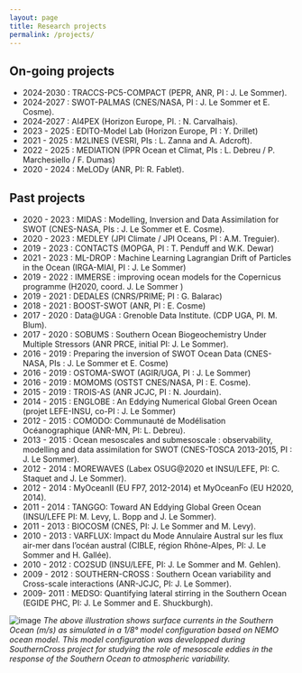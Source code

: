 ```yaml
---
layout: page
title: Research projects
permalink: /projects/
---
```


## On-going projects
 - 2024-2030 : TRACCS-PC5-COMPACT (PEPR, ANR, PI : J. Le Sommer). 
 - 2024-2027 : SWOT-PALMAS (CNES/NASA, PI : J. Le Sommer et E. Cosme). 
 - 2024-2027 : AI4PEX (Horizon Europe, PI. : N. Carvalhais). 
 - 2023 - 2025 : EDITO-Model Lab (Horizon Europe, PI : Y. Drillet) 
 - 2021 - 2025 : M2LINES (VESRI, PIs : L. Zanna and A. Adcroft).
 - 2022 - 2025 : MEDIATION (PPR Ocean et Climat, PIs : L. Debreu / P. Marchesiello / F. Dumas) 
 - 2020 - 2024 : MeLODy (ANR, PI: R. Fablet).


## Past projects
 - 2020 - 2023 : MIDAS : Modelling, Inversion and Data Assimilation for SWOT (CNES-NASA, PIs : J. Le Sommer et E. Cosme).
 - 2020 - 2023 : MEDLEY (JPI Climate / JPI Oceans, PI : A.M. Treguier).
 - 2019 - 2023 : CONTACTS (MOPGA, PI : T. Penduff and W.K. Dewar)
 - 2021 - 2023 : ML-DROP : Machine Learning Lagrangian Drift of Particles in the Ocean (IRGA-MIAI, PI : J. Le Sommer)
 - 2019 - 2022 : IMMERSE : improving ocean models for the Copernicus programme (H2020, coord. J. Le Sommer )
 - 2019 - 2021 : DEDALES (CNRS/PRIME; PI : G. Balarac)
 - 2018 - 2021 : BOOST-SWOT (ANR, PI : E. Cosme)
 - 2017 - 2020 : Data@UGA : Grenoble Data Institute. (CDP UGA, PI. M. Blum).
 - 2017 - 2020 : SOBUMS : Southern Ocean Biogeochemistry Under Multiple Stressors (ANR PRCE, initial PI: J. Le Sommer).
 - 2016 - 2019 : Preparing the inversion of SWOT Ocean Data (CNES-NASA, PIs : J. Le Sommer et E. Cosme)
 - 2016 - 2019 : OSTOMA-SWOT (AGIR/UGA, PI : J. Le Sommer)
 - 2016 - 2019 : MOMOMS (OSTST CNES/NASA, PI : E. Cosme).
 - 2015 - 2019 : TROIS-AS (ANR JCJC, PI : N. Jourdain).
 - 2014 - 2015 : ENGLOBE : An Eddying Numerical Global Green Ocean (projet LEFE-INSU, co-PI : J. Le Sommer)
 - 2012 - 2015 : COMODO: Communauté de Modélisation Océanographique (ANR-MN, PI: L. Debreu). 
 - 2013 - 2015 : Ocean mesoscales and submesoscale : observability, modelling and data assimilation for SWOT (CNES-TOSCA 2013-2015, PI : J. Le Sommer).
 - 2012 - 2014 : MOREWAVES (Labex OSUG@2020 et INSU/LEFE, PI: C. Staquet and J. Le Sommer). 
 - 2012 - 2014 : MyOceanII (EU FP7, 2012-2014) et MyOceanFo (EU H2020, 2014).
 - 2011 - 2014 : TANGGO: Toward AN Eddying Global Green Ocean (INSU/LEFE PI: M. Levy, L. Bopp and J. Le Sommer). 
 - 2011 - 2013 : BIOCOSM (CNES, PI: J. Le Sommer and M. Levy).
 - 2010 - 2013 : VARFLUX: Impact du Mode Annulaire Austral sur les flux air-mer dans l’océan austral (CIBLE, région Rhône-Alpes, PI: J. Le Sommer and H. Gallée).
 - 2010 - 2012 : CO2SUD (INSU/LEFE, PI: J. Le Sommer and M. Gehlen).
 - 2009 - 2012 : SOUTHERN-CROSS : Southern Ocean variability and Cross-scale interactions (ANR-JCJC, PI: J. Le Sommer).
 - 2009- 2011 : MEDSO: Quantifying lateral stirring in the Southern Ocean (EGIDE PHC, PI: J. Le Sommer and E. Shuckburgh).

![image]({{site.baseurl}}/img/PERIANT8.png "Southern Ocean surface currents")
*The above illustration shows surface currents in the Southern Ocean (m/s) as simulated in a 1/8° model configuration based on NEMO ocean model. This model configuration was developped during SouthernCross project for studying the role of mesoscale eddies in the response of the Southern Ocean to atmospheric variability.* 
